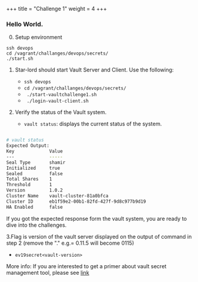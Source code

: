 +++
title = "Challenge 1"
weight = 4
+++

### Hello World.

0. Setup environment

```
ssh devops
cd /vagrant/challanges/devops/secrets/
./start.sh
```

1. Star-lord should start Vault Server and Client. Use the following:
    
    - `ssh devops`
    - `cd /vagrant/challanges/devops/secrets/`
    - ` ./start-vaultchallenge1.sh`
    - ` ./login-vault-client.sh`

2. Verify the status of the Vault system.

    - `vault status`: displays the current status of the system.

```bash

# vault status
Expected Output:
Key             Value
---             -----
Seal Type       shamir
Initialized     true
Sealed          false
Total Shares    1
Threshold       1
Version         1.0.2
Cluster Name    vault-cluster-81a0bfca
Cluster ID      eb1f59e2-00b1-82fd-427f-9d8c977b9d19
HA Enabled      false
```

 If you got the expected response form the vault system, you are ready to dive into the challenges.

3.Flag is version of the vault server displayed on the output of command in step 2 (remove the "." e.g.= 0.11.5 will become 0115)

  - `ev19secret<vault-version>`

More info: If you are interested to get a primer about vault secret management tool, please see [link](https://www.hashicorp.com/resources/journey-vault-1-0) 

